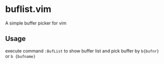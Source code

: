# buflist.vim
A simple buffer picker for vim

## Usage
execute command  `:BufList` to show buffer list and pick buffer by `b{bufnr}` or `b {bufname}`
